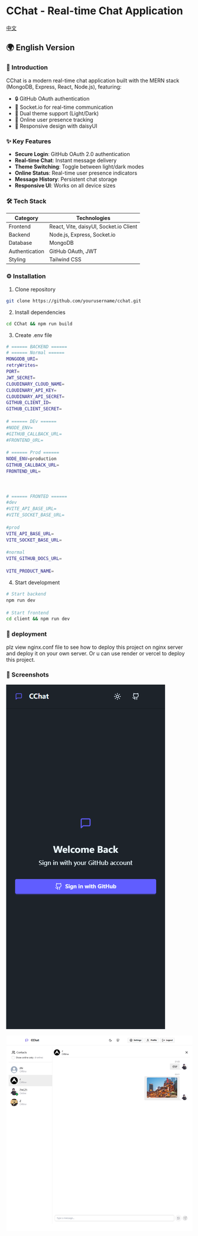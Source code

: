 # CChat - Real-time Chat Application

[中文](readme_CN.md)

<a name="English"></a>

## 🌍 English Version

### 🚀 Introduction

CChat is a modern real-time chat application built with the MERN stack (MongoDB, Express, React, Node.js), featuring:
- 🔒 GitHub OAuth authentication
- 💬 Socket.io for real-time communication
- 🎨 Dual theme support (Light/Dark)
- 👥 Online user presence tracking
- 📱 Responsive design with daisyUI

### ✨ Key Features

- **Secure Login**: GitHub OAuth 2.0 authentication
- **Real-time Chat**: Instant message delivery
- **Theme Switching**: Toggle between light/dark modes
- **Online Status**: Real-time user presence indicators
- **Message History**: Persistent chat storage
- **Responsive UI**: Works on all device sizes

### 🛠 Tech Stack

| Category       | Technologies                  |
|----------------|-------------------------------|
| Frontend       | React, Vite, daisyUI, Socket.io Client |
| Backend        | Node.js, Express, Socket.io   |
| Database       | MongoDB                       |
| Authentication | GitHub OAuth, JWT             |
| Styling        | Tailwind CSS                  |

### ⚙️ Installation

1. Clone repository

```bash
git clone https://github.com/yourusername/cchat.git
```

2. Install dependencies

```bash
cd CChat && npm run build 
```

3. Create .env file
```bash
# ====== BACKEND ======
# ====== Normal ======
MONGODB_URI=
retryWrites=
PORT=
JWT_SECRET=
CLOUDINARY_CLOUD_NAME=
CLOUDINARY_API_KEY=
CLOUDINARY_API_SECRET=
GITHUB_CLIENT_ID=
GITHUB_CLIENT_SECRET=

# ====== DEv ====== 
#NODE_ENV=
#GITHUB_CALLBACK_URL=
#FRONTEND_URL=

# ====== Prod ====== 
NODE_ENV=production
GITHUB_CALLBACK_URL=
FRONTEND_URL=



# ====== FRONTED ======
#dev
#VITE_API_BASE_URL=
#VITE_SOCKET_BASE_URL=

#prod
VITE_API_BASE_URL=
VITE_SOCKET_BASE_URL=

#normal
VITE_GITHUB_DOCS_URL=

VITE_PRODUCT_NAME=
```

4. Start development

```bash
# Start backend
npm run dev

# Start frontend
cd client && npm run dev
```

### 🚀 deployment

plz view nginx.conf file to see how to deploy this project on nginx server and deploy it on your own server. Or u can use render or vercel to deploy this project.

### 📸 Screenshots

![Chat Interface](assets/showcase1.png)

![Chat Interface](assets/showcase2.png)